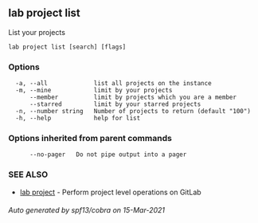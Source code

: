 ## lab project list

List your projects

```
lab project list [search] [flags]
```

### Options

```
  -a, --all             list all projects on the instance
  -m, --mine            limit by your projects
      --member          limit by projects which you are a member
      --starred         limit by your starred projects
  -n, --number string   Number of projects to return (default "100")
  -h, --help            help for list
```

### Options inherited from parent commands

```
      --no-pager   Do not pipe output into a pager
```

### SEE ALSO

* [lab project](lab_project.md)	 - Perform project level operations on GitLab

###### Auto generated by spf13/cobra on 15-Mar-2021
